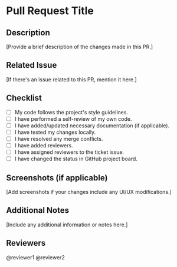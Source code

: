 # Pull Request Title

## Description
[Provide a brief description of the changes made in this PR.]

## Related Issue
[If there's an issue related to this PR, mention it here.]

## Checklist
- [ ] My code follows the project's style guidelines.
- [ ] I have performed a self-review of my own code.
- [ ] I have added/updated necessary documentation (if applicable).
- [ ] I have tested my changes locally.
- [ ] I have resolved any merge conflicts.
- [ ] I have added reviewers.
- [ ] I have assigned reviewers to the ticket issue.
- [ ] I have changed the status in GitHub project board.

## Screenshots (if applicable)
[Add screenshots if your changes include any UI/UX modifications.]

## Additional Notes
[Include any additional information or notes here.]

## Reviewers
@reviewer1
@reviewer2
